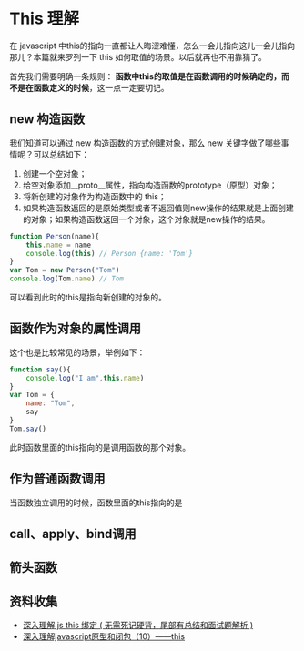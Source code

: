 # This 理解

在 javascript 中this的指向一直都让人晦涩难懂，怎么一会儿指向这儿一会儿指向那儿？本篇就来罗列一下 this 如何取值的场景。以后就再也不用靠猜了。

首先我们需要明确一条规则： **函数中this的取值是在函数调用的时候确定的，而不是在函数定义的时候**，这一点一定要切记。

## new 构造函数

我们知道可以通过 new 构造函数的方式创建对象，那么 new 关键字做了哪些事情呢？可以总结如下：

1. 创建一个空对象；
2. 给空对象添加__proto__属性，指向构造函数的prototype（原型）对象；
3. 将新创建的对象作为构造函数中的 this；
4. 如果构造函数返回的是原始类型或者不返回值则new操作的结果就是上面创建的对象；如果构造函数返回一个对象，这个对象就是new操作的结果。

```js
function Person(name){
    this.name = name
    console.log(this) // Person {name: 'Tom'}
}
var Tom = new Person("Tom")
console.log(Tom.name) // Tom
```

可以看到此时的this是指向新创建的对象的。

## 函数作为对象的属性调用

这个也是比较常见的场景，举例如下：

```js
function say(){
    console.log("I am",this.name)
}
var Tom = {
    name: "Tom",
    say
}
Tom.say()
```

此时函数里面的this指向的是调用函数的那个对象。

## 作为普通函数调用

当函数独立调用的时候，函数里面的this指向的是

## call、apply、bind调用

## 箭头函数

## 资料收集

* [深入理解 js this 绑定 ( 无需死记硬背，尾部有总结和面试题解析 )](https://segmentfault.com/a/1190000011194676)
* [深入理解javascript原型和闭包（10）——this](https://www.cnblogs.com/wangfupeng1988/p/3988422.html)
